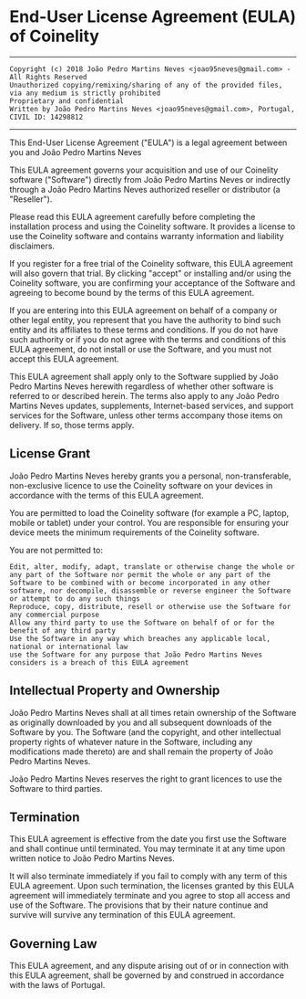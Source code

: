 # End-User License Agreement (EULA) of Coinelity

*****************************************************************************************************************

    Copyright (c) 2018 João Pedro Martins Neves <joao95neves@gmail.com> - All Rights Reserved
    Unauthorized copying/remixing/sharing of any of the provided files, via any medium is strictly prohibited
    Proprietary and confidential
    Written by João Pedro Martins Neves <joao95neves@gmail.com>, Portugal, CIVIL ID: 14298812

*****************************************************************************************************************

This End-User License Agreement ("EULA") is a legal agreement between you and João Pedro Martins Neves

This EULA agreement governs your acquisition and use of our Coinelity software ("Software") directly from João Pedro Martins Neves or indirectly through a João Pedro Martins Neves authorized reseller or distributor (a "Reseller").

Please read this EULA agreement carefully before completing the installation process and using the Coinelity software. It provides a license to use the Coinelity software and contains warranty information and liability disclaimers.

If you register for a free trial of the Coinelity software, this EULA agreement will also govern that trial. By clicking "accept" or installing and/or using the Coinelity software, you are confirming your acceptance of the Software and agreeing to become bound by the terms of this EULA agreement.

If you are entering into this EULA agreement on behalf of a company or other legal entity, you represent that you have the authority to bind such entity and its affiliates to these terms and conditions. If you do not have such authority or if you do not agree with the terms and conditions of this EULA agreement, do not install or use the Software, and you must not accept this EULA agreement.

This EULA agreement shall apply only to the Software supplied by João Pedro Martins Neves herewith regardless of whether other software is referred to or described herein. The terms also apply to any João Pedro Martins Neves updates, supplements, Internet-based services, and support services for the Software, unless other terms accompany those items on delivery. If so, those terms apply.

## License Grant

João Pedro Martins Neves hereby grants you a personal, non-transferable, non-exclusive licence to use the Coinelity software on your devices in accordance with the terms of this EULA agreement.

You are permitted to load the Coinelity software (for example a PC, laptop, mobile or tablet) under your control. You are responsible for ensuring your device meets the minimum requirements of the Coinelity software.

You are not permitted to:

    Edit, alter, modify, adapt, translate or otherwise change the whole or any part of the Software nor permit the whole or any part of the Software to be combined with or become incorporated in any other software, nor decompile, disassemble or reverse engineer the Software or attempt to do any such things
    Reproduce, copy, distribute, resell or otherwise use the Software for any commercial purpose
    Allow any third party to use the Software on behalf of or for the benefit of any third party
    Use the Software in any way which breaches any applicable local, national or international law
    use the Software for any purpose that João Pedro Martins Neves considers is a breach of this EULA agreement

## Intellectual Property and Ownership

João Pedro Martins Neves shall at all times retain ownership of the Software as originally downloaded by you and all subsequent downloads of the Software by you. The Software (and the copyright, and other intellectual property rights of whatever nature in the Software, including any modifications made thereto) are and shall remain the property of João Pedro Martins Neves.

João Pedro Martins Neves reserves the right to grant licences to use the Software to third parties.

## Termination

This EULA agreement is effective from the date you first use the Software and shall continue until terminated. You may terminate it at any time upon written notice to João Pedro Martins Neves.

It will also terminate immediately if you fail to comply with any term of this EULA agreement. Upon such termination, the licenses granted by this EULA agreement will immediately terminate and you agree to stop all access and use of the Software. The provisions that by their nature continue and survive will survive any termination of this EULA agreement.

## Governing Law

This EULA agreement, and any dispute arising out of or in connection with this EULA agreement, shall be governed by and construed in accordance with the laws of Portugal.
